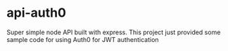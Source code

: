 # api-auth0

Super simple node API built with express. 
This project just provided some sample code for using Auth0 for JWT authentication

